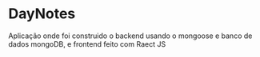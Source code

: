 # DayNotes
Aplicação onde foi construido o backend usando o mongoose e banco de dados mongoDB, e frontend feito com Raect JS

